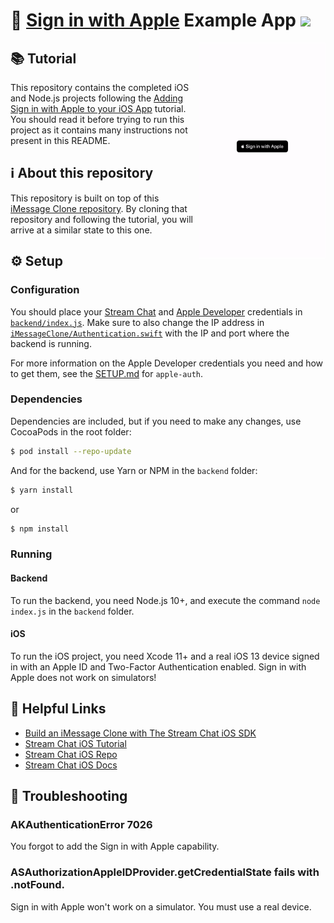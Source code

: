 #  [Sign in with Apple](https://developer.apple.com/sign-in-with-apple/) Example App [![](https://img.shields.io/twitter/url?url=https%3A%2F%2Fgithub.com%2FGetStream%2Fsign-in-with-apple-swift-example)](https://twitter.com/intent/tweet?text=Want%20to%20implement%20Sign%20in%20with%20Apple%20in%20your%20iOS%20app%3F%20Learn%20how%3A&url=https%3A%2F%2Fgithub.com%2FGetStream%2Fsign-in-with-apple-swift-example)

<img align="right" src="meta/anim.gif" width="40%" />

## 📚 Tutorial

This repository contains the completed iOS and Node.js projects following the [Adding Sign in with Apple to your iOS App](https://getstream.io/blog/sign-in-with-apple-swift/) tutorial. You should read it before trying to run this project as it contains many instructions not present in this README.

## ℹ️ About this repository

This repository is built on top of this [iMessage Clone repository](https://github.com/getstream/stream-imessage-clone). By cloning that repository and following the tutorial, you will arrive at a similar state to this one.

## ⚙️ Setup

### Configuration

You should place your [Stream Chat](https://getstream.io/chat) and [Apple Developer](https://developer.apple.com) credentials in [`backend/index.js`](backend/index.js#L7-L16). Make sure to also change the IP address in [`iMessageClone/Authentication.swift`](iMessageClone/Authentication.swift#L39) with the IP and port where the backend is running.

For more information on the Apple Developer credentials you need and how to get them, see the [SETUP.md](https://github.com/ananay/apple-auth/blob/master/SETUP.md) for `apple-auth`.

### Dependencies

Dependencies are included, but if you need to make any changes, use CocoaPods in the root folder:

```bash
$ pod install --repo-update
```

And for the backend, use Yarn or NPM in the `backend` folder:

```bash
$ yarn install
```
or

```bash
$ npm install
```

### Running

#### Backend
To run the backend, you need Node.js 10+, and execute the command `node index.js` in the `backend` folder.

#### iOS
To run the iOS project, you need Xcode 11+ and a real iOS 13 device signed in with an Apple ID and Two-Factor Authentication enabled. Sign in with Apple does not work on simulators!

## 🔗 Helpful Links

- [Build an iMessage Clone with The Stream Chat iOS SDK](https://getstream.io/blog/build-imessage-clone/)
- [Stream Chat iOS Tutorial](https://getstream.io/tutorials/ios-chat/)
- [Stream Chat iOS Repo](https://github.com/GetStream/stream-chat-swift)
- [Stream Chat iOS Docs](http://getstream.io/chat/docs?language=swift)

## 🔎 Troubleshooting

### AKAuthenticationError 7026
You forgot to add the Sign in with Apple capability.

### ASAuthorizationAppleIDProvider.getCredentialState fails with .notFound.
Sign in with Apple won't work on a simulator. You must use a real device.

